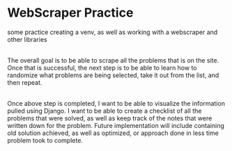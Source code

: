 # WebScraper Practice
 some practice creating a venv, as well as working with a 
 webscraper and other libraries<br /><br />

 The overall goal is to be able to scrape all the problems 
 that is on the site. Once that is successful, 
 the next step is to be able to learn how to randomize 
 what problems are being selected, take it out 
 from the list, and then repeat. <br /><br />

 Once above step is completed, I want to be able to visualize the 
 information pulled using Django. I want to be able to create a checklist
 of all the problems that were solved, as well as keep track of the notes
 that were written down for the problem. Future implementation will include
 containing old solution achieved, as well as optimized, or approach done in less time
 problem took to complete.